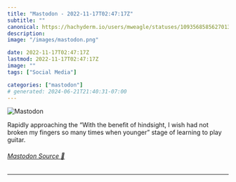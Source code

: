 ```yaml
---
title: "Mastodon - 2022-11-17T02:47:17Z"
subtitle: ""
canonical: https://hachyderm.io/users/mweagle/statuses/109356858562701335
description:
image: "/images/mastodon.png"

date: 2022-11-17T02:47:17Z
lastmod: 2022-11-17T02:47:17Z
image: ""
tags: ["Social Media"]

categories: ["mastodon"]
# generated: 2024-06-21T21:40:31-07:00
---
```

![Mastodon](/images/mastodon.png)

<p>Rapidly approaching the “With the benefit of hindsight, I wish had not broken my fingers so many times when younger” stage of learning to play guitar.</p>


###### [Mastodon Source 🐘](https://hachyderm.io/@mweagle/109356858562701335)

___

